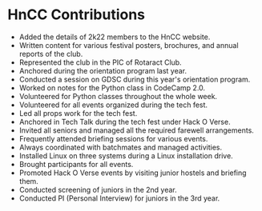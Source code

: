 # HnCC Contributions

- Added the details of 2k22 members to the HnCC website.
- Written content for various festival posters, brochures, and annual reports of the club.
- Represented the club in the PIC of Rotaract Club.
- Anchored during the orientation program last year.
- Conducted a session on GDSC during this year's orientation program.
- Worked on notes for the Python class in CodeCamp 2.0.
- Volunteered for Python classes throughout the whole week.
- Volunteered for all events organized during the tech fest.
- Led all props work for the tech fest.
- Anchored in Tech Talk during the tech fest under Hack O Verse.
- Invited all seniors and managed all the required farewell arrangements.
- Frequently attended briefing sessions for various events.
- Always coordinated with batchmates and managed activities.
- Installed Linux on three systems during a Linux installation drive.
- Brought participants for all events.
- Promoted Hack O Verse events by visiting junior hostels and briefing them.
- Conducted screening of juniors in the 2nd year.
- Conducted PI (Personal Interview) for juniors in the 3rd year.